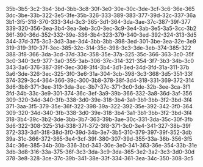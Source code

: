 35b-3b5-3c2-3b4-3bd-3bb-3c8-30f-3e0-30e-30c-3de-3cf-3c6-36e-365
3dc-3be-33b-322-3e5-3fe-35b-326-333-389-383-377-39d-32c-337-36a
3b1-3f5-318-370-333-34d-3c3-365-3d1-364-3da-3ae-37c-387-39f-377
339-320-356-3ea-3b4-3ea-3eb-3c0-3ec-3c9-3e4-3ab-3e5-3a5-3cc-3b2
36f-390-36d-352-332-39e-336-3b4-323-379-340-3ed-392-324-313-3d5
344-37d-375-3c3-3d3-3ae-3d4-3bb-3bb-398-3ed-301-3be-3ea-32e-3e9
319-319-3f0-37f-3ec-385-32c-314-35c-398-3c3-3de-3eb-374-385-322
388-3f8-366-3da-3cd-37d-33c-358-35e-37a-325-35c-366-363-3c0-35f
3c0-340-3c9-377-3a0-355-3ab-306-37c-314-321-354-3f7-3b3-34b-3c0
343-3a6-376-387-39f-3ec-308-3f4-3b4-3d1-3ed-34d-3fd-31a-311-37b
3a6-3de-326-3ec-325-3f0-3e6-31a-304-3cb-398-3c3-368-3d5-351-33f
374-329-3c4-364-366-39c-300-3b8-378-38f-3d4-318-331-369-372-314
3d6-3b8-371-3ee-313-3da-3ec-3b7-37c-371-3c0-3de-32b-3ee-3ca-3f1
3fd-34b-33c-3e9-301-374-36c-3ef-3a9-39b-366-332-3a8-36d-3af-356
309-320-34d-340-3fb-338-3d0-39e-318-3b4-3a1-3b1-3bb-3f2-3bd-3f4
371-3aa-3f5-379-35e-36f-322-398-39a-322-392-35e-392-342-3f0-364
309-320-34d-340-3fb-338-3d0-39e-318-3b4-3a1-3b1-3bb-3f2-3bd-3f4
318-3b4-39c-3b2-3de-3bb-3b7-363-39b-3ae-30c-331-3da-35c-30f-3fb
3d6-322-308-325-31d-338-37f-372-3f8-371-3c0-3e4-341-327-38b-39f
372-333-3d1-3f8-38d-3f0-39d-34b-3e7-3b5-310-379-397-39f-352-3db
39a-31c-366-372-365-3e4-3cf-39f-380-307-39d-355-33a-36b-356-3f5
34c-36e-385-34b-30b-336-3bd-343-30e-3e0-341-363-36e-354-33b-31e
3db-3d8-316-33a-375-36f-3c3-3da-3c9-3da-365-3e2-3a2-3c3-3d0-30d
378-3e8-328-3ce-37c-39b-341-38e-33f-334-361-3ea-34c-350-308-3c5
